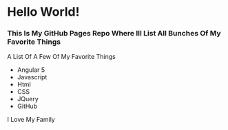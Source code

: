 <h1>Hello World!</h1>

<h3>This Is My GitHub Pages Repo Where Ill List All Bunches Of My Favorite Things</h3>

<p> A List Of A Few Of My Favorite Things </p>
<ul>
	<li>Angular 5</li>
	<li>Javascript</li>
	<li>Html</li>
	<li>CSS</li>
	<li>JQuery</li>
	<li>GitHub</li>
</ul>

<p>I Love My Family</p>

